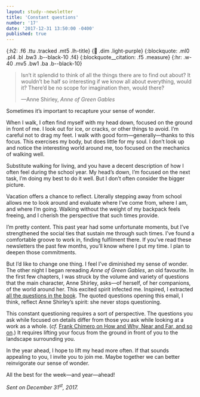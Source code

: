 ```yaml
---
layout: study--newsletter
title: 'Constant questions'
number: '17'
date: '2017-12-31 13:50:00 -0400'
published: true
---
```


{:h2: .f6 .ttu .tracked .mt5 .lh-title}
{:link: .dim .light-purple}
{:blockquote: .ml0 .pl4 .bl .bw3 .b--black-10 .f4}
{:blockquote__citation: .f5 .measure}
{:hr: .w-40 .mv5 .bw1 .ba .b--black-10}

> Isn’t it splendid to think of all the things there are to find out about? It wouldn’t be half so interesting if we know all about everything, would it? There’d be no scope for imagination then, would there?
> 
> —Anne Shirley, *Anne of Green Gables*

Sometimes it’s important to recapture your sense of wonder.

When I walk, I often find myself with my head down, focused on the ground in front of me. I look out for ice, or cracks, or other things to avoid. I’m careful not to drag my feet. I walk with good form—generally—thanks to this focus. This exercises my body, but does little for my soul. I don’t look up and notice the interesting world around me, too focused on the mechanics of walking well.

Substitute walking for living, and you have a decent description of how I often feel during the school year. My head’s down, I’m focused on the next task, I’m doing my best to do it well. But I don’t often consider the bigger picture.

Vacation offers a chance to reflect. Literally stepping away from school allows me to look around and evaluate where I’ve come from, where I am, and where I’m going. Walking without the weight of my backpack feels freeing, and I cherish the perspective that such times provide.

I’m pretty content. This past year had some unfortunate moments, but I’ve strengthened the social ties that sustain me through such times. I’ve found a comfortable groove to work in, finding fulfilment there. If you’ve read these newsletters the past few months, you’ll know where I put my time. I plan to deepen those commitments.

But I’d like to change one thing. I feel I’ve diminished my sense of wonder. The other night I began rereading *Anne of Green Gables*, an old favourite. In the first few chapters, I was struck by the volume and variety of questions that the main character, Anne Shirley, asks—of herself, of her companions, of the world around her. This excited spirit infected me. Inspired, I extracted [all the questions in the book](https://github.com/lchski/aogg-questions/blob/master/aogg_questions.csv). The quoted questions opening this email, I think, reflect Anne Shirley’s spirit: she never stops questioning.

This constant questioning requires a sort of perspective. The questions you ask while focused on details differ from those you ask while looking at a work as a whole. (*cf.* [Frank Chimero on How and Why, Near and Far, and so on](http://shapeofdesignbook.com/chapters/01-how-and-why/).) It requires lifting your focus from the ground in front of you to the landscape surrounding you.

In the year ahead, I hope to lift my head more often. If that sounds appealing to you, I invite you to join me. Maybe together we can better reinvigorate our sense of wonder.

All the best for the week—and year—ahead!

*Sent on December 31<sup>st</sup>, 2017.*
